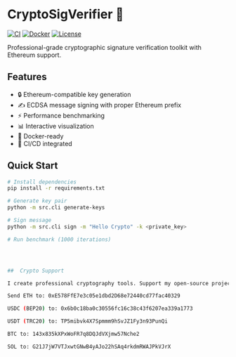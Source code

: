 # CryptoSigVerifier 🔐

[![CI](https://github.com/Komit2000/CryptoSigVerifierV2/actions/workflows/ci.yml/badge.svg)](https://github.com/Komit2000/CryptoSigVerifierV2/actions)
[![Docker](https://img.shields.io/docker/v/Komit2000/CryptoSigVerifierV2)](https://hub.docker.com/r/Komit2000/CryptoSigVerifierV2)
[![License](https://img.shields.io/badge/license-MIT-blue.svg)](LICENSE)

Professional-grade cryptographic signature verification toolkit with Ethereum support.

## Features

- 🔒 Ethereum-compatible key generation
- ✍️ ECDSA message signing with proper Ethereum prefix
- ⚡ Performance benchmarking
- 📊 Interactive visualization
- 🐳 Docker-ready
- 🔁 CI/CD integrated

## Quick Start

```bash
# Install dependencies
pip install -r requirements.txt

# Generate key pair
python -m src.cli generate-keys

# Sign message
python -m src.cli sign -m "Hello Crypto" -k <private_key>

# Run benchmark (1000 iterations)




##  Crypto Support

I create professional cryptography tools. Support my open-source project!

Send ETH to: 0xE578FfE7e3c05e1dbd2D68e72440cd77fac40329

USDC (BEP20) to: 0x6b0c18ba0c30556fc16c38c43f6207ea339a1773

USDT (TRC20) to: TP5mibvk4X7Spmmm9hSvJZ1Fy3n93PunQi

BTC to: 143x835kXPxWoFR7q8DQJdVXjmw57Nche2

SOL to: G21J7jW7VTJxwtGNwB4yAJo22hSAq4rkdmRWAJPkVJrX

